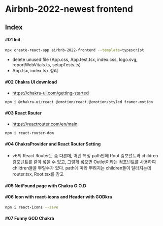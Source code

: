 # Airbnb-2022-newest frontend

## Index

#### #01 Init

```bash
npx create-react-app airbnb-2022-frontend --template=typescript

```

- delete unused file (App.css, App.test.tsx, index.css, logo.svg, reportWebVitals.ts, setupTests.ts)
- App.tsx, index.tsx 정리

#### #02 Chakra UI download

- https://chakra-ui.com/getting-started

```bash
npm i @chakra-ui/react @emotion/react @emotion/styled framer-motion
```

#### #03 React Router

- https://reactrouter.com/en/main

```bash
npm i react-router-dom
```

#### #04 ChakraProvider and React Router Setting

- v6의 React Router는 좀 다른데, 어떤 특정 path안에 Root 컴포넌트와 children 컴포넌트를 같이 넣을 수 있고, 그렇게 넣으면
  Outlet이라는 컴포넌트를 사용하여 children들을 뿌릴수가 있다. path에 따라 뿌려지는 children들이 달라지는데 router.tsx, Root.tsx를 참고

#### #05 NotFound page with Chakra G.O.D

#### #06 Icon with react-icons and Header with GODkra

```bash
npm i react-icons --save
```

#### #07 Funny GOD Chakra
